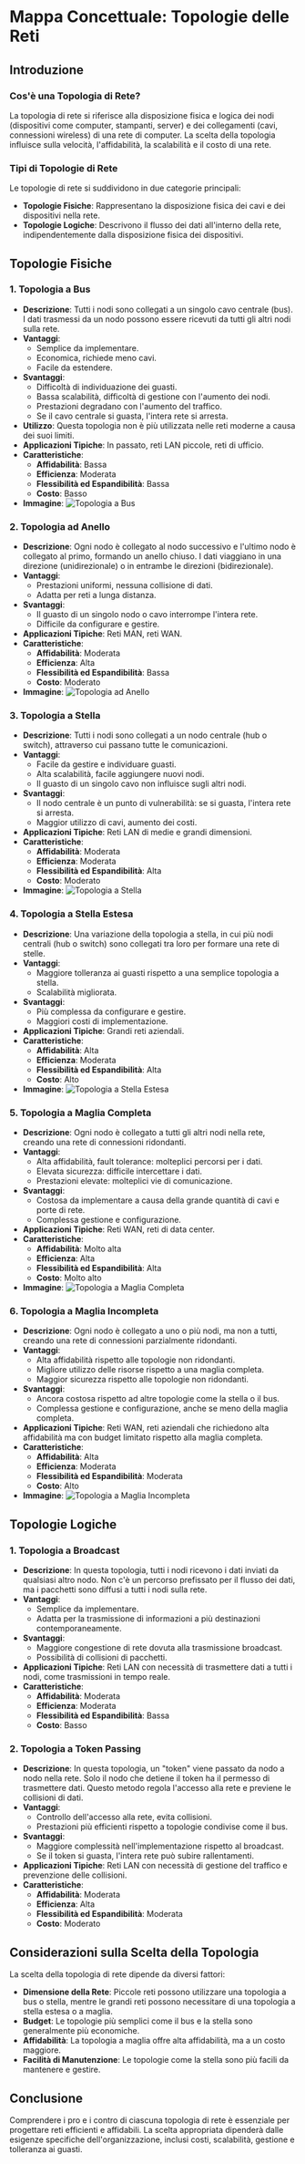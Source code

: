 # Mappa Concettuale: Topologie delle Reti

## Introduzione
### Cos'è una Topologia di Rete?
La topologia di rete si riferisce alla disposizione fisica e logica dei nodi (dispositivi come computer, stampanti, server) e dei collegamenti (cavi, connessioni wireless) di una rete di computer. La scelta della topologia influisce sulla velocità, l'affidabilità, la scalabilità e il costo di una rete.

### Tipi di Topologie di Rete
Le topologie di rete si suddividono in due categorie principali:
- **Topologie Fisiche**: Rappresentano la disposizione fisica dei cavi e dei dispositivi nella rete.
- **Topologie Logiche**: Descrivono il flusso dei dati all'interno della rete, indipendentemente dalla disposizione fisica dei dispositivi.

## Topologie Fisiche

### 1. Topologia a Bus
- **Descrizione**: Tutti i nodi sono collegati a un singolo cavo centrale (bus). I dati trasmessi da un nodo possono essere ricevuti da tutti gli altri nodi sulla rete.
- **Vantaggi**:
  - Semplice da implementare.
  - Economica, richiede meno cavi.
  - Facile da estendere.
- **Svantaggi**:
  - Difficoltà di individuazione dei guasti.
  - Bassa scalabilità, difficoltà di gestione con l'aumento dei nodi.
  - Prestazioni degradano con l'aumento del traffico.
  - Se il cavo centrale si guasta, l'intera rete si arresta.
- **Utilizzo**: Questa topologia non è più utilizzata nelle reti moderne a causa dei suoi limiti.
- **Applicazioni Tipiche**: In passato, reti LAN piccole, reti di ufficio.
- **Caratteristiche**:
  - **Affidabilità**: Bassa
  - **Efficienza**: Moderata
  - **Flessibilità ed Espandibilità**: Bassa
  - **Costo**: Basso
- **Immagine**:
![Topologia a Bus](https://upload.wikimedia.org/wikipedia/commons/2/2b/NetworkTopology-Bus.svg)

### 2. Topologia ad Anello
- **Descrizione**: Ogni nodo è collegato al nodo successivo e l'ultimo nodo è collegato al primo, formando un anello chiuso. I dati viaggiano in una direzione (unidirezionale) o in entrambe le direzioni (bidirezionale).
- **Vantaggi**:
  - Prestazioni uniformi, nessuna collisione di dati.
  - Adatta per reti a lunga distanza.
- **Svantaggi**:
  - Il guasto di un singolo nodo o cavo interrompe l'intera rete.
  - Difficile da configurare e gestire.
- **Applicazioni Tipiche**: Reti MAN, reti WAN.
- **Caratteristiche**:
  - **Affidabilità**: Moderata
  - **Efficienza**: Alta
  - **Flessibilità ed Espandibilità**: Bassa
  - **Costo**: Moderato
- **Immagine**:
![Topologia ad Anello](https://upload.wikimedia.org/wikipedia/commons/a/a2/NetworkTopology-Ring.svg)

### 3. Topologia a Stella
- **Descrizione**: Tutti i nodi sono collegati a un nodo centrale (hub o switch), attraverso cui passano tutte le comunicazioni.
- **Vantaggi**:
  - Facile da gestire e individuare guasti.
  - Alta scalabilità, facile aggiungere nuovi nodi.
  - Il guasto di un singolo cavo non influisce sugli altri nodi.
- **Svantaggi**:
  - Il nodo centrale è un punto di vulnerabilità: se si guasta, l'intera rete si arresta.
  - Maggior utilizzo di cavi, aumento dei costi.
- **Applicazioni Tipiche**: Reti LAN di medie e grandi dimensioni.
- **Caratteristiche**:
  - **Affidabilità**: Moderata
  - **Efficienza**: Moderata
  - **Flessibilità ed Espandibilità**: Alta
  - **Costo**: Moderato
- **Immagine**:
![Topologia a Stella](https://upload.wikimedia.org/wikipedia/commons/7/79/Star_Topology.svg)

### 4. Topologia a Stella Estesa
- **Descrizione**: Una variazione della topologia a stella, in cui più nodi centrali (hub o switch) sono collegati tra loro per formare una rete di stelle.
- **Vantaggi**:
  - Maggiore tolleranza ai guasti rispetto a una semplice topologia a stella.
  - Scalabilità migliorata.
- **Svantaggi**:
  - Più complessa da configurare e gestire.
  - Maggiori costi di implementazione.
- **Applicazioni Tipiche**: Grandi reti aziendali.
- **Caratteristiche**:
  - **Affidabilità**: Alta
  - **Efficienza**: Moderata
  - **Flessibilità ed Espandibilità**: Alta
  - **Costo**: Alto
- **Immagine**:
![Topologia a Stella Estesa](https://upload.wikimedia.org/wikipedia/commons/5/55/Extended_star_topology.png)

### 5. Topologia a Maglia Completa
- **Descrizione**: Ogni nodo è collegato a tutti gli altri nodi nella rete, creando una rete di connessioni ridondanti.
- **Vantaggi**:
  - Alta affidabilità, fault tolerance: molteplici percorsi per i dati.
  - Elevata sicurezza: difficile intercettare i dati.
  - Prestazioni elevate: molteplici vie di comunicazione.
- **Svantaggi**:
  - Costosa da implementare a causa della grande quantità di cavi e porte di rete.
  - Complessa gestione e configurazione.
- **Applicazioni Tipiche**: Reti WAN, reti di data center.
- **Caratteristiche**:
  - **Affidabilità**: Molto alta
  - **Efficienza**: Alta
  - **Flessibilità ed Espandibilità**: Alta
  - **Costo**: Molto alto
- **Immagine**:
![Topologia a Maglia Completa](https://upload.wikimedia.org/wikipedia/commons/7/74/NetworkTopology-Mesh.svg)

### 6. Topologia a Maglia Incompleta
- **Descrizione**: Ogni nodo è collegato a uno o più nodi, ma non a tutti, creando una rete di connessioni parzialmente ridondanti.
- **Vantaggi**:
  - Alta affidabilità rispetto alle topologie non ridondanti.
  - Migliore utilizzo delle risorse rispetto a una maglia completa.
  - Maggior sicurezza rispetto alle topologie non ridondanti.
- **Svantaggi**:
  - Ancora costosa rispetto ad altre topologie come la stella o il bus.
  - Complessa gestione e configurazione, anche se meno della maglia completa.
- **Applicazioni Tipiche**: Reti WAN, reti aziendali che richiedono alta affidabilità ma con budget limitato rispetto alla maglia completa.
- **Caratteristiche**:
  - **Affidabilità**: Alta
  - **Efficienza**: Moderata
  - **Flessibilità ed Espandibilità**: Moderata
  - **Costo**: Alto
- **Immagine**:
![Topologia a Maglia Incompleta](https://upload.wikimedia.org/wikipedia/commons/thumb/7/74/NetworkTopology-Mesh.svg/300px-NetworkTopology-Mesh.svg.png)

## Topologie Logiche

### 1. Topologia a Broadcast
- **Descrizione**: In questa topologia, tutti i nodi ricevono i dati inviati da qualsiasi altro nodo. Non c'è un percorso prefissato per il flusso dei dati, ma i pacchetti sono diffusi a tutti i nodi sulla rete.
- **Vantaggi**:
  - Semplice da implementare.
  - Adatta per la trasmissione di informazioni a più destinazioni contemporaneamente.
- **Svantaggi**:
  - Maggiore congestione di rete dovuta alla trasmissione broadcast.
  - Possibilità di collisioni di pacchetti.
- **Applicazioni Tipiche**: Reti LAN con necessità di trasmettere dati a tutti i nodi, come trasmissioni in tempo reale.
- **Caratteristiche**:
  - **Affidabilità**: Moderata
  - **Efficienza**: Moderata
  - **Flessibilità ed Espandibilità**: Bassa
  - **Costo**: Basso

### 2. Topologia a Token Passing
- **Descrizione**: In questa topologia, un "token" viene passato da nodo a nodo nella rete. Solo il nodo che detiene il token ha il permesso di trasmettere dati. Questo metodo regola l'accesso alla rete e previene le collisioni di dati.
- **Vantaggi**:
  - Controllo dell'accesso alla rete, evita collisioni.
  - Prestazioni più efficienti rispetto a topologie condivise come il bus.
- **Svantaggi**:
  - Maggiore complessità nell'implementazione rispetto al broadcast.
  - Se il token si guasta, l'intera rete può subire rallentamenti.
- **Applicazioni Tipiche**: Reti LAN con necessità di gestione del traffico e prevenzione delle collisioni.
- **Caratteristiche**:
  - **Affidabilità**: Moderata
  - **Efficienza**: Alta
  - **Flessibilità ed Espandibilità**: Moderata
  - **Costo**: Moderato

## Considerazioni sulla Scelta della Topologia
La scelta della topologia di rete dipende da diversi fattori:
- **Dimensione della Rete**: Piccole reti possono utilizzare una topologia a bus o stella, mentre le grandi reti possono necessitare di una topologia a stella estesa o a maglia.
- **Budget**: Le topologie più semplici come il bus e la stella sono generalmente più economiche.
- **Affidabilità**: La topologia a maglia offre alta affidabilità, ma a un costo maggiore.
- **Facilità di Manutenzione**: Le topologie come la stella sono più facili da mantenere e gestire.

## Conclusione
Comprendere i pro e i contro di ciascuna topologia di rete è essenziale per progettare reti efficienti e affidabili. La scelta appropriata dipenderà dalle
esigenze specifiche dell'organizzazione, inclusi costi, scalabilità, gestione e tolleranza ai guasti.